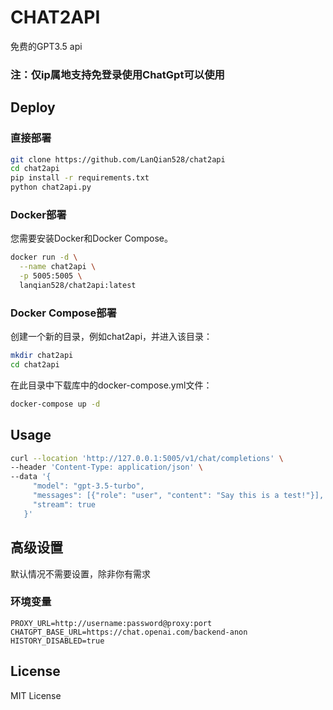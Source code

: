 # CHAT2API

免费的GPT3.5 api

### 注：仅ip属地支持免登录使用ChatGpt可以使用

## Deploy

### 直接部署

```bash
git clone https://github.com/LanQian528/chat2api
cd chat2api
pip install -r requirements.txt
python chat2api.py
```

### Docker部署
您需要安装Docker和Docker Compose。

```bash
docker run -d \
  --name chat2api \
  -p 5005:5005 \
  lanqian528/chat2api:latest
```

### Docker Compose部署
创建一个新的目录，例如chat2api，并进入该目录：
```bash
mkdir chat2api
cd chat2api
```
在此目录中下载库中的docker-compose.yml文件：

```bash
docker-compose up -d
```

## Usage

```bash
curl --location 'http://127.0.0.1:5005/v1/chat/completions' \
--header 'Content-Type: application/json' \
--data '{
     "model": "gpt-3.5-turbo",
     "messages": [{"role": "user", "content": "Say this is a test!"}],
     "stream": true
   }'
```

## 高级设置

默认情况不需要设置，除非你有需求

### 环境变量
```
PROXY_URL=http://username:password@proxy:port
CHATGPT_BASE_URL=https://chat.openai.com/backend-anon
HISTORY_DISABLED=true
```

[//]: # (## 鸣谢)

[//]: # ()
[//]: # (感谢各位大佬的pr支持，感谢。)

## License

MIT License
